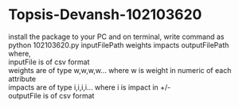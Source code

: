 # Topsis-Devansh-102103620
install the package to your PC and on terminal, write command as 
<br>
python 102103620.py inputFilePath weights impacts outputFilePath
<br>
where,
<br>
inputFile is of csv format<br>
weights are of type w,w,w,w... where w is weight in numeric of each attribute<br>
impacts are of type i,i,i,i... where i is impact in +/-<br>
outputFile is of csv format<br>
